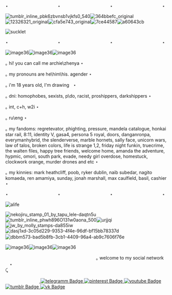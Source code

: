 ⋆ㅤㅤㅤㅤㅤㅤㅤㅤㅤㅤㅤㅤ⋆ㅤㅤㅤㅤㅤㅤㅤㅤㅤㅤㅤㅤ⋆ㅤㅤㅤㅤㅤㅤㅤㅤㅤㅤㅤㅤ⋆

![tumblr_inline_pbk6zbvnsb1vjkfs0_540](https://github.com/user-attachments/assets/13107cdd-ccaa-4289-b2ec-4cec7e03abd3)![364bbefc_original](https://github.com/user-attachments/assets/95836e68-7136-4699-85cb-db5053c25fc0)![12326321_original](https://github.com/user-attachments/assets/43c36719-5bdc-4f48-9fd3-f85addf56be9)![cfa5e743_original](https://github.com/user-attachments/assets/6a81c191-abe1-4b75-bfd5-86df5f49db52)![7ce44587](https://github.com/user-attachments/assets/ff45e309-8e39-4f9e-bd99-7d78dbd8fc61)![a60643cb](https://github.com/user-attachments/assets/890cb8c7-8bdc-4a7b-a360-7cce19a00ae3)


![sucklet](https://github.com/user-attachments/assets/af41b2bd-30c7-4fe0-b325-ba54ff9465b6)


⋆ㅤㅤㅤㅤㅤㅤㅤㅤㅤㅤㅤㅤ⋆ㅤㅤㅤㅤㅤㅤㅤㅤㅤㅤㅤㅤ⋆ㅤㅤㅤㅤㅤㅤㅤㅤㅤㅤㅤㅤ⋆


![image36](https://github.com/user-attachments/assets/dd6e6695-baad-40d8-b852-99f5dc677175)![image36](https://github.com/user-attachments/assets/dd6e6695-baad-40d8-b852-99f5dc677175)![image36](https://github.com/user-attachments/assets/dd6e6695-baad-40d8-b852-99f5dc677175)

｡ hi! you can call me archie\zhenya ⋆

｡  my pronouns are he\him\his. agender  ⋆ 

｡ i'm 18 years old, I'm drawingᅠ⋆
 
｡  dni: homophobes, sexists, p\do, racist, proshippers, darkshippers ⋆

｡  int, c+h, w2i ⋆

｡  ru\eng ⋆


｡  my fandoms: regretevator, phighting, pressure, mandela catalogue, honkai star rail, 8:11, identity V, gasa4, persona 5 royal, doors, danganronpa, everymanhybrid, the slenderverse, marble hornets, sally face, unicorn wars, law of talos, broken colors, life is strange 1,2, friday night funkin, truecrime, the walten files, happy tree friends, welcome home, amanda the adventure, hypmic, omori, south park, evade, needy girl overdose, homestuck, clockwork orange, murder drones and etc ⋆

｡  my kinnies: mark heathcliff, poob, ryker dublin, naib subedar, nagito komaeda, ren amamiya, sunday, jonah marshall, max caulfield, basil, cashier    ⋆

⋆ㅤㅤㅤㅤㅤㅤㅤㅤㅤㅤㅤㅤ⋆ㅤㅤㅤㅤㅤㅤㅤㅤㅤㅤㅤㅤ⋆ㅤㅤㅤㅤㅤㅤㅤㅤㅤㅤㅤㅤ⋆

![alife](https://github.com/user-attachments/assets/261066ee-6480-48f3-8855-8d02e8c03e5c)


![nekojiru_stamp_01_by_tapu_lele-daqtn5u](https://github.com/user-attachments/assets/9c927788-04ed-4179-b926-594f82d6c8eb)![tumblr_inline_phwh896O131w0aona_500](https://github.com/user-attachments/assets/739f437a-e873-4fca-b4fd-602b6c79fafc)![urjjqi](https://github.com/user-attachments/assets/7bb39eed-2a8a-41ef-b418-855f8f04cf2e)![jw_by_molly_stamps-da855iw](https://github.com/user-attachments/assets/e8163aaa-92c2-42ec-87b1-b6d114b91fb3)![dasj1xd-3c05d229-9353-4f4e-96df-bf15bb78337d](https://github.com/user-attachments/assets/9e0a11e1-6249-4598-af52-7a10495727ee)![dbbm573-bad5b8fb-3cb1-4409-96a4-ab9c7606f76e](https://github.com/user-attachments/assets/2d200248-7f50-4d73-be77-f7ea6577c588)
ㅤ

![image36](https://github.com/user-attachments/assets/dd6e6695-baad-40d8-b852-99f5dc677175)![image36](https://github.com/user-attachments/assets/dd6e6695-baad-40d8-b852-99f5dc677175)![image36](https://github.com/user-attachments/assets/dd6e6695-baad-40d8-b852-99f5dc677175)




ㅤㅤㅤㅤㅤㅤㅤㅤㅤㅤㅤㅤㅤㅤㅤㅤㅤㅤㅤㅤㅤㅤ｡ welcome to my social networkᅠ⋆ 
 ᅠ ᅠᅠ ᅠ ᅠᅠ ᅠ ᅠᅠ  ᅠᅠᅠ ᅠ ᅠᅠ ᅠ ᅠᅠ ᅠ ᅠᅠ   
⤹ <div id="badges">
 ᅠᅠ ᅠ ᅠᅠ ᅠ ᅠ<a href="https://t.me/archie_arrr">
    <img src="https://img.shields.io/badge/telegramm-paleturquoise?style=for-the-badge&logo=linkedin&logoColor=white" alt="telegramm Badge"/>
  </a>
<a href="https://ru.pinterest.com/archie_arrr/">
    <img src="https://img.shields.io/badge/pinterest-skyblue?style=for-the-badge&logo=pinterestr&logoColor=white" alt="pinterest Badge"/>
<a href="https://www.youtube.com/channel/UC9KsquJjvOFuPMQo-P45vgg">
    <img src="https://img.shields.io/badge/youtube-powderblue?style=for-the-badge&logo=youtube&logoColor=white" alt="youtube Badge"/>
  </a>
<a href="https://www.tumblr.com/archie-arrr/">
    <img src="https://img.shields.io/badge/tumblr-darkcyan?style=for-the-badge&logo=tumblr&logoColor=white" alt="tumblr Badge"/>
  </a>
<a href="https://vk.com/archie_arrr">
    <img src="https://img.shields.io/badge/vk-steelblue?style=for-the-badge&logo=vk&logoColor=white" alt="vk Badge"/>
  </a>
 
